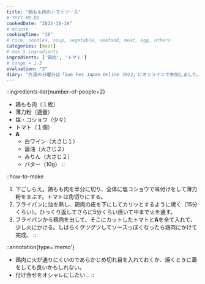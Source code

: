 ```yaml
---
title: "鶏もも肉のトマトソース"
# YYYY-MM-DD
cookedDate: "2022-10-19"
# minute
cookingTime: "30"
# rice, noodles, soup, vegetable, seafood, meat, egg, others
categories: [meat]
# max 5 ingredients
ingredients: ['鶏肉', 'トマト']
# range = 1-5
evaluation: "3"
diary: "先週の日曜日は「Vue Fes Japan Online 2022」にオンラインで参加しました。普段利用しているOSSの開発者の方々の話が直接聴けたりと、とても有意義でした。このサイトもNuxt3、Nuxt Contentで作っているので、いつか何かしらの形で恩返しができたらいいなと思いました。"
---
```


::ingredients-list{number-of-people=2}
- 鶏もも肉（１枚）
- 薄力粉（適量）
- 塩・コショウ（少々）
- トマト（１個）
- **A**
  - 白ワイン（大さじ１）
  - 醤油（大さじ２）
  - みりん（大さじ２）
  - バター（10g）
::

::how-to-make
1. 下ごしらえ。鶏もも肉を半分に切り、全体に塩コショウで味付けをして薄力粉をまぶす。トマトは角切りにする。
2. フライパンに油を熱し、鶏肉の皮を下にしてカリッとするように焼く（15分くらい）。ひっくり返してさらに5分くらい焼いて中まで火を通す。
3. フライパンから鶏肉を出して、そこにカットしたトマトと**A**を全て入れて、少し火にかける。しばらくグツグツしてソースっぽくなったら鶏肉にかけて完成。
::

::annotation{type='memo'}
- 鶏肉に火が通りにくいのであらかじめ切れ目を入れておくか、焼くときに蓋をしても良いかもしれない。
- 付け合せをオシャレにしたい...
::
